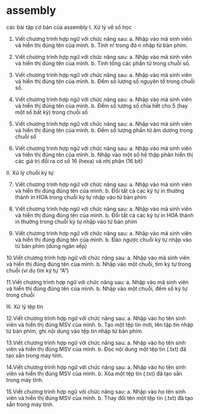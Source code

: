 # assembly
các bài tập cơ bản của assembly
I. Xử lý về số học

1. Viết chương trình hợp ngữ với chức năng sau:
a. Nhập vào mã sinh viên và hiển thị đúng tên của mình.
b. Tính n! trong đó n nhập từ bàn phím.

2. Viết chương trình hợp ngữ với chức năng sau:
a. Nhập vào mã sinh viên và hiển thị đúng tên của mình.
b. Tính tổng các phần tử trong chuỗi số.

3. Viết chương trình hợp ngữ với chức năng sau:
a. Nhập vào mã sinh viên và hiển thị đúng tên của mình.
b. Đếm số lượng số nguyên tố trong chuỗi số.

4. Viết chương trình hợp ngữ với chức năng sau:
a. Nhập vào mã sinh viên và hiển thị đúng tên của mình.
b. Đếm số lượng số chia hết cho 5 (hay một số bất kỳ) trong chuỗi số

5. Viết chương trình hợp ngữ với chức năng sau:
a. Nhập vào mã sinh viên và hiển thị đúng tên của mình.
b. Đếm số lượng phần tử âm dương trong chuỗi số

6. Viết chương trình hợp ngữ với chức năng sau:
a. Nhập vào mã sinh viên và hiển thị đúng tên của mình.
b. Nhập vào một số hệ thập phân hiển thị các giá trị đổi ra cơ số 16 (hexa) và nhị
phân (16 bit)

II. Xử lý chuỗi ký tự

7. Viết chương trình hợp ngữ với chức năng sau:
a. Nhập vào mã sinh viên và hiển thị đúng đúng tên của mình.
b. Đổi tất cả các ký tự in thường thành in HOA trong chuỗi ký tự nhập vào từ bàn
phím

8. Viết chương trình hợp ngữ với chức năng sau:
a. Nhập vào mã sinh viên và hiển thị đúng đúng tên của mình.
b. Đổi tất cả các ký tự in HOA thành in thường trong chuỗi ký tự nhập vào từ bàn
phím

9. Viết chương trình hợp ngữ với chức năng sau:
a. Nhập vào mã sinh viên và hiển thị đúng đúng tên của mình.
b. Đảo ngược chuỗi ký tự nhập vào từ bàn phím (dùng ngăn xếp)

10.Viết chương trình hợp ngữ với chức năng sau:
a. Nhập vào mã sinh viên và hiển thị đúng đúng tên của mình.
b. Nhập vào một chuỗi, tìm ký tự trong chuỗi (ví dụ tìm ký tự “A”)

11.Viết chương trình hợp ngữ với chức năng sau:
a. Nhập vào mã sinh viên và hiển thị đúng đúng tên của mình.
b. Nhập vào một chuỗi, đếm số ký tự trong chuỗi

III. Xử lý tệp tin

12.Viết chương trình hợp ngữ với chức năng sau:
a. Nhập vào họ tên sinh viên và hiển thị đúng MSV của mình.
b. Tạo một tệp tin mới, tên tập tin nhập từ bàn phím, ghi nội dung vào tệp tin nhập
từ bàn phím.

13.Viết chương trình hợp ngữ với chức năng sau:
a. Nhập vào họ tên sinh viên và hiển thị đúng MSV của mình.
b. Đọc nội dung một tệp tin (.txt) đã tạo sẵn trong máy tính.

14.Viết chương trình hợp ngữ với chức năng sau:
a. Nhập vào họ tên sinh viên và hiển thị đúng MSV của mình.
b. Xóa một tệp tin (.txt) đã tạo sẵn trong máy tính.

15.Viết chương trình hợp ngữ với chức năng sau:
a. Nhập vào họ tên sinh viên và hiển thị đúng MSV của mình.
b. Thay đổi tên một tệp tin (.txt) đã tạo sẵn trong máy tính.

